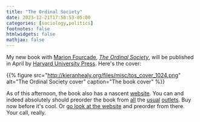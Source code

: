 ```yaml
---
title: "The Ordinal Society"
date: 2023-12-21T17:58:53-05:00
categories: [sociology,politics]
footnotes: false
htmlwidgets: false
mathjax: false
---
```



My new book with [Marion Fourcade](https://marionfourcade.org), _[The Ordinal Society](https://theordinalsociety.com)_, will be published in April by [Harvard University Press](https://www.hup.harvard.edu/catalog.php?isbn=9780674971141). Here's the cover:

{{% figure src="http://kieranhealy.org/files/misc/tos_cover_1024.png" alt="The Ordinal Society cover" caption="The book cover" %}}

As of this afternoon, the book also has a nascent [website](https://theordinalsociety.com). You can and indeed absolutely should preorder the book from [all](https://www.amazon.com/Ordinal-Society-Marion-Fourcade/dp/0674971140) the [usual](https://bookshop.org/p/books/the-ordinal-society-marion-fourcade/20543470?ean=9780674971141) [outlets](https://www.barnesandnoble.com/w/the-ordinal-society-marion-fourcade/1143986891?ean=9780674971141). Buy now before it's cool. Or [go look at the website](https://theordinalsociety.com) and preorder from there. Your call, really.

